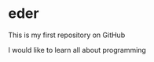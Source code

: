 # eder
 
 This is my first repository on GitHub
 
 I would like to learn all about programming
 
 
 
 
